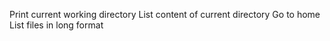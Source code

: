 Print current working directory
List content of current directory
Go to home
List files in long format
